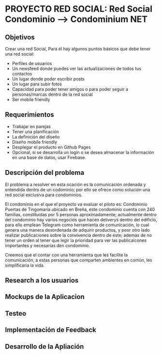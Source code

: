 # PROYECTO RED SOCIAL: Red Social Condominio --> Condominium NET

## Objetivos

  Crear una red Social, Para él hay algunos puntos básicos que debe tener una red social:

- Perfiles de usuarios
- Un newsfeed donde puedes ver las actualizaciones de todos tus contactos
- Un lugar donde poder escribir posts
- Un lugar para subir fotos
- Capacidad para poder tener amigos o para poder seguir a personas/marcas dentro de la red social
- Ser mobile friendly

## Requerimientos

- Trabajar en parejas
- Tener una planificación
- La definición del diseño
- Diseño mobile friendly
- Desplegar el producto en Github Pages
- Opcional, si se desarrolla un login o se desea almacenar la información en una base de datos, usar Firebase.

## Descripción del problema

  El problema a resolver en esta ocación es la comunicación ordenada y entendida dentro de un codominio; por ello se ofrece como solución una red social exclusiva para condominios.

  El condominio en el que el proyecto va evaluar el piloto es: Condominio Puertas de Tingomaría ubicado en Breña, este condominio cuenta  con 240 familias, constituidas por 5 personas aproximadamente; actualmente dentro del condominio hay varios negocios que hacen deliverys dentro del edificio, para ello emplean Telegram como herramienta de comunicación, lo cual genera una manera desordenada de adquirir productos, y poor otro lado realizar publicaciones sobre la convivencia dentro de este; además de no tener un orden al tener que legir la prioridad para ver las publicaicones importantes y necesarias den condominio.

  Creemos que el contar con una herramienta que les facilite la comunicación, a estas personas que comparten ambientes en común, les simplificaria la vida.

## Research a los usuarios

## Mockups de la Aplicacion

## Testeo

## Implementación de Feedback

## Desarrollo de la Apliación

